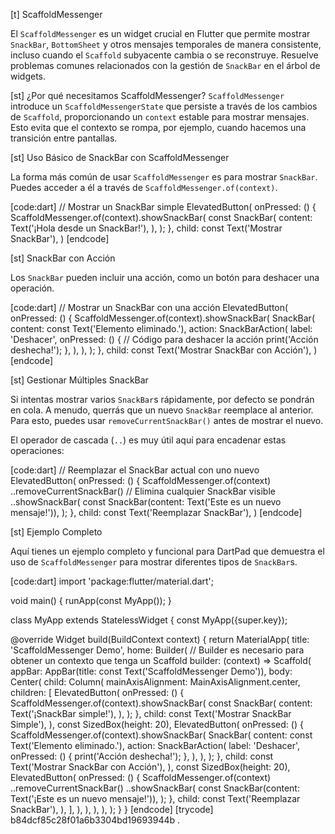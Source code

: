 [t] ScaffoldMessenger

El `ScaffoldMessenger` es un widget crucial en Flutter que permite mostrar `SnackBar`, `BottomSheet` y otros mensajes temporales de manera consistente, incluso cuando el `Scaffold` subyacente cambia o se reconstruye. Resuelve problemas comunes relacionados con la gestión de `SnackBar` en el árbol de widgets.

[st] ¿Por qué necesitamos ScaffoldMessenger?
`ScaffoldMessenger` introduce un `ScaffoldMessengerState` que persiste a través de los cambios de `Scaffold`, proporcionando un `context` estable para mostrar mensajes. Esto evita que el contexto se rompa, por ejemplo, cuando hacemos una transición entre pantallas.

[st] Uso Básico de SnackBar con ScaffoldMessenger

La forma más común de usar `ScaffoldMessenger` es para mostrar `SnackBar`. Puedes acceder a él a través de `ScaffoldMessenger.of(context)`.

[code:dart]
// Mostrar un SnackBar simple
ElevatedButton(
  onPressed: () {
    ScaffoldMessenger.of(context).showSnackBar(
      const SnackBar(
        content: Text('¡Hola desde un SnackBar!'),
      ),
    );
  },
  child: const Text('Mostrar SnackBar'),
)
[endcode]

[st] SnackBar con Acción

Los `SnackBar` pueden incluir una acción, como un botón para deshacer una operación.

[code:dart]
// Mostrar un SnackBar con una acción
ElevatedButton(
  onPressed: () {
    ScaffoldMessenger.of(context).showSnackBar(
      SnackBar(
        content: const Text('Elemento eliminado.'),
        action: SnackBarAction(
          label: 'Deshacer',
          onPressed: () {
            // Código para deshacer la acción
            print('Acción deshecha!');
          },
        ),
      ),
    );
  },
  child: const Text('Mostrar SnackBar con Acción'),
)
[endcode]

[st] Gestionar Múltiples SnackBar

Si intentas mostrar varios `SnackBar`s rápidamente, por defecto se pondrán en cola. A menudo, querrás que un nuevo `SnackBar` reemplace al anterior. Para esto, puedes usar `removeCurrentSnackBar()` antes de mostrar el nuevo.

El operador de cascada (`..`) es muy útil aquí para encadenar estas operaciones:

[code:dart]
// Reemplazar el SnackBar actual con uno nuevo
ElevatedButton(
  onPressed: () {
    ScaffoldMessenger.of(context)
      ..removeCurrentSnackBar() // Elimina cualquier SnackBar visible
      ..showSnackBar(
        const SnackBar(content: Text('Este es un nuevo mensaje!')),
      );
  },
  child: const Text('Reemplazar SnackBar'),
)
[endcode]

[st] Ejemplo Completo

Aquí tienes un ejemplo completo y funcional para DartPad que demuestra el uso de `ScaffoldMessenger` para mostrar diferentes tipos de `SnackBar`s.

[code:dart]
import 'package:flutter/material.dart';

void main() {
  runApp(const MyApp());
}

class MyApp extends StatelessWidget {
  const MyApp({super.key});

  @override
  Widget build(BuildContext context) {
    return MaterialApp(
      title: 'ScaffoldMessenger Demo',
      home: Builder(
        // Builder es necesario para obtener un contexto que tenga un Scaffold
        builder: (context) => Scaffold(
          appBar: AppBar(title: const Text('ScaffoldMessenger Demo')),
          body: Center(
            child: Column(
              mainAxisAlignment: MainAxisAlignment.center,
              children: <Widget>[
                ElevatedButton(
                  onPressed: () {
                    ScaffoldMessenger.of(context).showSnackBar(
                      const SnackBar(
                        content: Text('¡SnackBar simple!'),
                      ),
                    );
                  },
                  child: const Text('Mostrar SnackBar Simple'),
                ),
                const SizedBox(height: 20),
                ElevatedButton(
                  onPressed: () {
                    ScaffoldMessenger.of(context).showSnackBar(
                      SnackBar(
                        content: const Text('Elemento eliminado.'),
                        action: SnackBarAction(
                          label: 'Deshacer',
                          onPressed: () {
                            print('Acción deshecha!');
                          },
                        ),
                      ),
                    );
                  },
                  child: const Text('Mostrar SnackBar con Acción'),
                ),
                const SizedBox(height: 20),
                ElevatedButton(
                  onPressed: () {
                    ScaffoldMessenger.of(context)
                      ..removeCurrentSnackBar()
                      ..showSnackBar(
                        const SnackBar(content: Text('¡Este es un nuevo mensaje!')),
                      );
                  },
                  child: const Text('Reemplazar SnackBar'),
                ),
              ],
            ),
          ),
        ),
      ),
    );
  }
}
[endcode]
[trycode] b84dcf85c28f01a6b3304bd19693944b
.